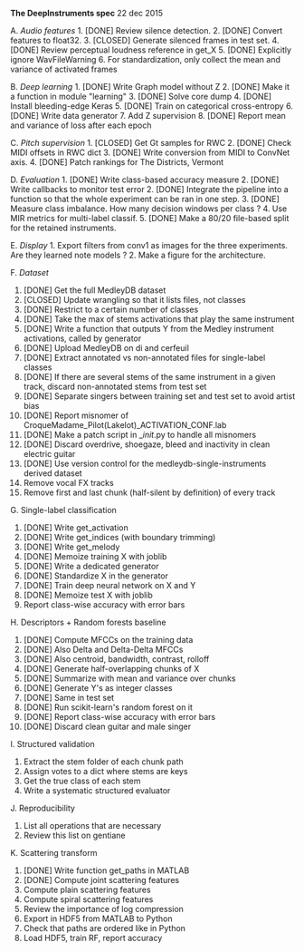 **The DeepInstruments spec**
22 dec 2015

A. *Audio features*
    1. [DONE] Review silence detection.
    2. [DONE] Convert features to float32.
    3. [CLOSED] Generate silenced frames in test set.
    4. [DONE] Review perceptual loudness reference in get_X
    5. [DONE] Explicitly ignore WavFileWarning
    6. For standardization, only collect the mean and variance of activated frames

B. *Deep learning*
    1. [DONE] Write Graph model without Z
    2. [DONE] Make it a function in module "learning"
    3. [DONE] Solve core dump
    4. [DONE] Install bleeding-edge Keras
    5. [DONE] Train on categorical cross-entropy
    6. [DONE] Write data generator
    7. Add Z supervision
    8. [DONE] Report mean and variance of loss after each epoch 

C. *Pitch supervision*
    1. [CLOSED] Get Gt samples for RWC
    2. [DONE] Check MIDI offsets in RWC dict
    3. [DONE] Write conversion from MIDI to ConvNet axis.
    4. [DONE] Patch rankings for The Districts, Vermont

D. *Evaluation*
    1. [DONE] Write class-based accuracy measure
    2. [DONE] Write callbacks to monitor test error
    2. [DONE] Integrate the pipeline into a function so that the whole experiment can be ran in one step.
    3. [DONE] Measure class imbalance. How many decision windows per class ?
    4. Use MIR metrics for multi-label classif.
    5. [DONE] Make a 80/20 file-based split for the retained instruments.

E. *Display*
    1. Export filters from conv1 as images for the three experiments. Are they learned note models ?
    2. Make a figure for the architecture.

F. *Dataset*
1. [DONE] Get the full MedleyDB dataset
2. [CLOSED] Update wrangling so that it lists files, not classes
3. [DONE] Restrict to a certain number of classes
4. [DONE] Take the max of stems activations that play the same instrument
5. [DONE] Write a function that outputs Y from the Medley instrument
   activations, called by generator
6. [DONE] Upload MedleyDB on di and cerfeuil
7. [DONE] Extract annotated vs non-annotated files for single-label classes
8. [DONE] If there are several stems of the same instrument in a given track,
   discard non-annotated stems from test set
9. [DONE] Separate singers between training set and test set to avoid artist bias
10. [DONE] Report misnomer of CroqueMadame_Pilot(Lakelot)_ACTIVATION_CONF.lab
11. [DONE] Make a patch script in __init_.py to handle all misnomers
12. [DONE] Discard overdrive, shoegaze, bleed and inactivity in clean electric guitar
13. [DONE] Use version control for the medleydb-single-instruments derived dataset
14. Remove vocal FX tracks
15. Remove first and last chunk (half-silent by definition) of every track

G. Single-label classification
1. [DONE] Write get_activation
2. [DONE] Write get_indices (with boundary trimming)
3. [DONE] Write get_melody
4. [DONE] Memoize training X with joblib
5. [DONE] Write a dedicated generator
6. [DONE] Standardize X in the generator
7. [DONE] Train deep neural network on X and Y
8. [DONE] Memoize test X with joblib
9. Report class-wise accuracy with error bars

H.  Descriptors + Random forests baseline
1. [DONE] Compute MFCCs on the training data
2. [DONE] Also Delta and Delta-Delta MFCCs
3. [DONE] Also centroid, bandwidth, contrast, rolloff
4. [DONE] Generate half-overlapping chunks of X
5. [DONE] Summarize with mean and variance over chunks
6. [DONE] Generate Y's as integer classes
7. [DONE] Same in test set
8. [DONE] Run scikit-learn's random forest on it
9. [DONE] Report class-wise accuracy with error bars
10. [DONE] Discard clean guitar and male singer

I. Structured validation
1. Extract the stem folder of each chunk path
2. Assign votes to a dict where stems are keys
3. Get the true class of each stem
4. Write a systematic structured evaluator

J. Reproducibility
1. List all operations that are necessary
2. Review this list on gentiane

K. Scattering transform
1. [DONE] Write function get_paths in MATLAB
2. [DONE] Compute joint scattering features
3. Compute plain scattering features
4. Compute spiral scattering features
5. Review the importance of log compression
6. Export in HDF5 from MATLAB to Python
7. Check that paths are ordered like in Python
8. Load HDF5, train RF, report accuracy

